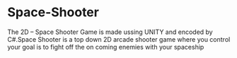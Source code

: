 # Space-Shooter
The 2D – Space Shooter Game is made ussing UNITY and encoded by
C#.Space Shooter is a top down 2D arcade shooter game where you
control your goal is to fight off the on coming enemies with your
spaceship



